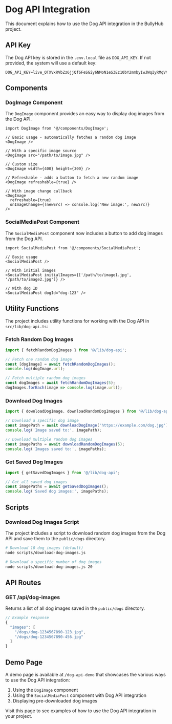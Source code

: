 # Dog API Integration

This document explains how to use the Dog API integration in the BullyHub project.

## API Key

The Dog API key is stored in the `.env.local` file as `DOG_API_KEY`. If not provided, the system will use a default key:

```
DOG_API_KEY=live_QTXVxRVbZz6jjQf6FeSGiy6NMoN1eS3Ez10bY2mmbyIwJWqIyRMqVtFAYgmAO56N
```

## Components

### DogImage Component

The `DogImage` component provides an easy way to display dog images from the Dog API.

```tsx
import DogImage from '@/components/DogImage';

// Basic usage - automatically fetches a random dog image
<DogImage />

// With a specific image source
<DogImage src="/path/to/image.jpg" />

// Custom size
<DogImage width={400} height={300} />

// Refreshable - adds a button to fetch a new random image
<DogImage refreshable={true} />

// With image change callback
<DogImage 
  refreshable={true} 
  onImageChange={(newSrc) => console.log('New image:', newSrc)} 
/>
```

### SocialMediaPost Component

The `SocialMediaPost` component now includes a button to add dog images from the Dog API.

```tsx
import SocialMediaPost from '@/components/SocialMediaPost';

// Basic usage
<SocialMediaPost />

// With initial images
<SocialMediaPost initialImages={['/path/to/image1.jpg', '/path/to/image2.jpg']} />

// With dog ID
<SocialMediaPost dogId="dog-123" />
```

## Utility Functions

The project includes utility functions for working with the Dog API in `src/lib/dog-api.ts`:

### Fetch Random Dog Images

```typescript
import { fetchRandomDogImages } from '@/lib/dog-api';

// Fetch one random dog image
const [dogImage] = await fetchRandomDogImages();
console.log(dogImage.url);

// Fetch multiple random dog images
const dogImages = await fetchRandomDogImages(5);
dogImages.forEach(image => console.log(image.url));
```

### Download Dog Images

```typescript
import { downloadDogImage, downloadRandomDogImages } from '@/lib/dog-api';

// Download a specific dog image
const imagePath = await downloadDogImage('https://example.com/dog.jpg');
console.log('Image saved to:', imagePath);

// Download multiple random dog images
const imagePaths = await downloadRandomDogImages(5);
console.log('Images saved to:', imagePaths);
```

### Get Saved Dog Images

```typescript
import { getSavedDogImages } from '@/lib/dog-api';

// Get all saved dog images
const imagePaths = await getSavedDogImages();
console.log('Saved dog images:', imagePaths);
```

## Scripts

### Download Dog Images Script

The project includes a script to download random dog images from the Dog API and save them to the `public/dogs` directory.

```bash
# Download 10 dog images (default)
node scripts/download-dog-images.js

# Download a specific number of dog images
node scripts/download-dog-images.js 20
```

## API Routes

### GET /api/dog-images

Returns a list of all dog images saved in the `public/dogs` directory.

```typescript
// Example response
{
  "images": [
    "/dogs/dog-1234567890-123.jpg",
    "/dogs/dog-1234567890-456.jpg"
  ]
}
```

## Demo Page

A demo page is available at `/dog-api-demo` that showcases the various ways to use the Dog API integration:

1. Using the `DogImage` component
2. Using the `SocialMediaPost` component with Dog API integration
3. Displaying pre-downloaded dog images

Visit this page to see examples of how to use the Dog API integration in your project.
